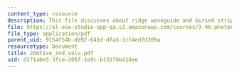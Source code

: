```yaml
---
content_type: resource
description: This file discusses about ridge waveguide and buried strip/channel waveguide.
file: https://ol-ocw-studio-app-qa.s3.amazonaws.com/courses/3-46-photonic-materials-and-devices-spring-2006/d271a0e33fce205f1e9cb131f6b414ee_2detive_ind_solu.pdf
file_type: application/pdf
parent_uid: 9154f54b-dd92-641d-dfab-1cf4edfd209a
resourcetype: Document
title: 2detive_ind_solu.pdf
uid: d271a0e3-3fce-205f-1e9c-b131f6b414ee
---
```

